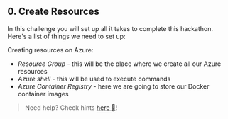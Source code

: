 ## 0. Create Resources
In this challenge you will set up all it takes to complete this hackathon.
Here's a list of things we need to set up:

Creating resources on Azure:
- *Resource Group* - this will be the place where we create all our Azure resources 
- *Azure shell* - this will be used to execute commands
- *Azure Container Registry* - here we are going to store our Docker container images

 > Need help? Check hints [here :blue_book:](hints/creating_resources.md)! 


